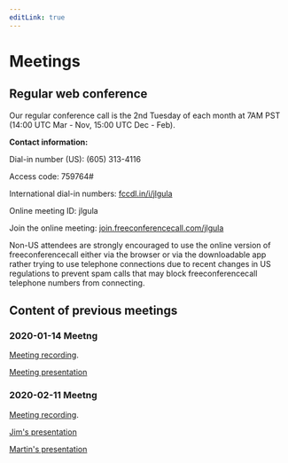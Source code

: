 ```yaml
---
editLink: true
---
```


# Meetings

## Regular web conference

Our regular conference call is the 2nd Tuesday of each month at 7AM PST (14:00 UTC Mar - Nov, 15:00 UTC Dec - Feb).

**Contact information:**

Dial-in number (US): (605) 313-4116

Access code: 759764#

International dial-in numbers: [fccdl.in/i/jlgula](https://fccdl.in/i/jlgula)

Online meeting ID: jlgula

Join the online meeting: [join.freeconferencecall.com/jlgula](https://join.freeconferencecall.com/jlgula)

Non-US attendees are strongly encouraged to use the online version of freeconferencecall either via the browser or via the downloadable app rather trying to use telephone connections due to recent changes in US regulations to prevent spam calls that may block freeconferencecall telephone numbers from connecting.

## Content of previous meetings

### 2020-01-14 Meetng
[Meeting recording](https://fccdl.in/i6xPDMIKES).

[Meeting presentation](./MeetingMaterials/20200114MeetingRev04.pdf)

### 2020-02-11 Meetng
[Meeting recording](https://fccdl.in/4eY4W7tpXi).

[Jim's presentation](./MeetingMaterials/20200211MeetingRev02.pdf)

[Martin's presentation](./MeetingMaterials/20200211_DC_grid_converter_fundamentals.pdf)
